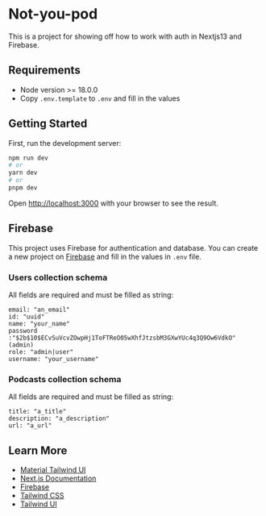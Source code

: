 # Not-you-pod

This is a project for showing off how to work with auth in Nextjs13 and Firebase.

## Requirements

- Node version >= 18.0.0
- Copy `.env.template` to `.env` and fill in the values

## Getting Started

First, run the development server:

```bash
npm run dev
# or
yarn dev
# or
pnpm dev
```

Open [http://localhost:3000](http://localhost:3000) with your browser to see the result.

## Firebase

This project uses Firebase for authentication and database. You can create a new project on [Firebase](https://firebase.google.com/) and fill in the values in `.env` file.

### Users collection schema

All fields are required and must be filled as string:

```
email: "an_email"
id: "uuid"
name: "your_name"
password :"$2b$10$ECvSuVcvZOwpHj1ToFTReO05wXhfJtzsbM3GXwYUc4q3Q9Ow6VdkO" (admin)
role: "admin|user"
username: "your_username"
```

### Podcasts collection schema

All fields are required and must be filled as string:

```
title: "a_title"
description: "a_description"
url: "a_url"
```

## Learn More

- [Material Tailwind UI](https://material-tailwind.com/)
- [Next.js Documentation](https://nextjs.org/docs)
- [Firebase](https://firebase.google.com/)
- [Tailwind CSS](https://tailwindcss.com/)
- [Tailwind UI](https://tailwindui.com/)

